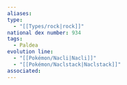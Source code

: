 ```yaml
---
aliases: 
type:
  - "[[Types/rock|rock]]"
national dex number: 934
tags:
  - Paldea
evolution line:
  - "[[Pokémon/Nacli|Nacli]]"
  - "[[Pokémon/Naclstack|Naclstack]]"
associated: 
---
```

